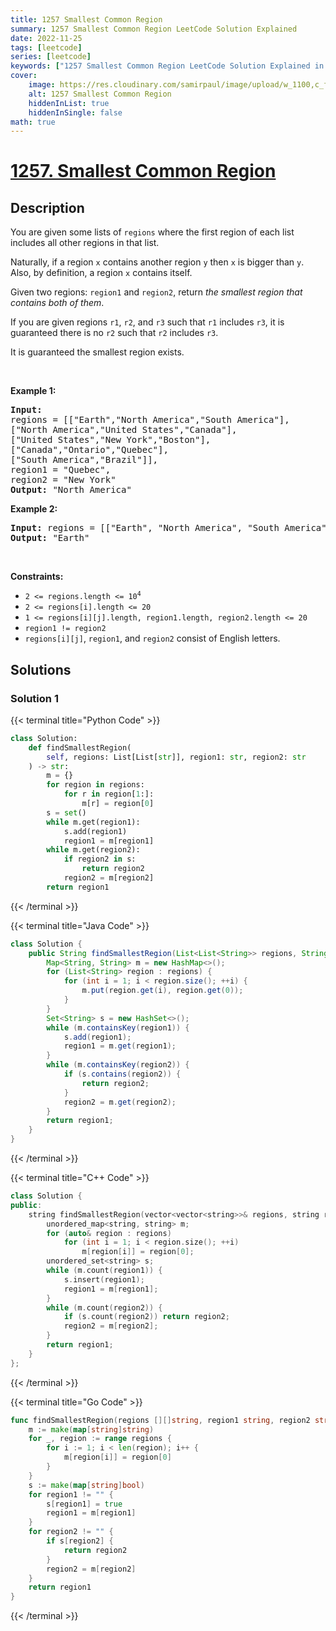 ```yaml
---
title: 1257 Smallest Common Region
summary: 1257 Smallest Common Region LeetCode Solution Explained
date: 2022-11-25
tags: [leetcode]
series: [leetcode]
keywords: ["1257 Smallest Common Region LeetCode Solution Explained in all languages", "1257 Smallest Common Region", "LeetCode", "leetcode solution in Python3 C++ Java Go PHP Ruby Swift TypeScript Rust C# JavaScript C", "GeeksforGeeks", "InterviewBit", "Coding Ninjas", "HackerRank", "HackerEarth", "CodeChef", "TopCoder", "AlgoExpert", "freeCodeCamp", "Codeforces", "GitHub", "AtCoder", "Samir Paul"]
cover:
    image: https://res.cloudinary.com/samirpaul/image/upload/w_1100,c_fit,co_rgb:FFFFFF,l_text:Arial_75_bold:1257 Smallest Common Region - Solution Explained/problem-solving.webp
    alt: 1257 Smallest Common Region
    hiddenInList: true
    hiddenInSingle: false
math: true
---
```



# [1257. Smallest Common Region](https://leetcode.com/problems/smallest-common-region)


## Description

<p>You are given some lists of <code>regions</code> where the first region of each list includes all other regions in that list.</p>

<p>Naturally, if a region <code>x</code> contains another region <code>y</code> then <code>x</code> is bigger than <code>y</code>. Also, by definition, a region <code>x</code> contains itself.</p>

<p>Given two regions: <code>region1</code> and <code>region2</code>, return <em>the smallest region that contains both of them</em>.</p>

<p>If you are given regions <code>r1</code>, <code>r2</code>, and <code>r3</code> such that <code>r1</code> includes <code>r3</code>, it is guaranteed there is no <code>r2</code> such that <code>r2</code> includes <code>r3</code>.</p>

<p>It is guaranteed the smallest region exists.</p>

<p>&nbsp;</p>
<p><strong class="example">Example 1:</strong></p>

<pre>
<strong>Input:
</strong>regions = [[&quot;Earth&quot;,&quot;North America&quot;,&quot;South America&quot;],
[&quot;North America&quot;,&quot;United States&quot;,&quot;Canada&quot;],
[&quot;United States&quot;,&quot;New York&quot;,&quot;Boston&quot;],
[&quot;Canada&quot;,&quot;Ontario&quot;,&quot;Quebec&quot;],
[&quot;South America&quot;,&quot;Brazil&quot;]],
region1 = &quot;Quebec&quot;,
region2 = &quot;New York&quot;
<strong>Output:</strong> &quot;North America&quot;
</pre>

<p><strong class="example">Example 2:</strong></p>

<pre>
<strong>Input:</strong> regions = [[&quot;Earth&quot;, &quot;North America&quot;, &quot;South America&quot;],[&quot;North America&quot;, &quot;United States&quot;, &quot;Canada&quot;],[&quot;United States&quot;, &quot;New York&quot;, &quot;Boston&quot;],[&quot;Canada&quot;, &quot;Ontario&quot;, &quot;Quebec&quot;],[&quot;South America&quot;, &quot;Brazil&quot;]], region1 = &quot;Canada&quot;, region2 = &quot;South America&quot;
<strong>Output:</strong> &quot;Earth&quot;
</pre>

<p>&nbsp;</p>
<p><strong>Constraints:</strong></p>

<ul>
	<li><code>2 &lt;= regions.length &lt;= 10<sup>4</sup></code></li>
	<li><code>2 &lt;= regions[i].length &lt;= 20</code></li>
	<li><code>1 &lt;= regions[i][j].length, region1.length, region2.length &lt;= 20</code></li>
	<li><code>region1 != region2</code></li>
	<li><code>regions[i][j]</code>, <code>region1</code>, and <code>region2</code> consist of English letters.</li>
</ul>

## Solutions

### Solution 1

<!-- tabs:start -->

{{< terminal title="Python Code" >}}
```python
class Solution:
    def findSmallestRegion(
        self, regions: List[List[str]], region1: str, region2: str
    ) -> str:
        m = {}
        for region in regions:
            for r in region[1:]:
                m[r] = region[0]
        s = set()
        while m.get(region1):
            s.add(region1)
            region1 = m[region1]
        while m.get(region2):
            if region2 in s:
                return region2
            region2 = m[region2]
        return region1
```
{{< /terminal >}}

{{< terminal title="Java Code" >}}
```java
class Solution {
    public String findSmallestRegion(List<List<String>> regions, String region1, String region2) {
        Map<String, String> m = new HashMap<>();
        for (List<String> region : regions) {
            for (int i = 1; i < region.size(); ++i) {
                m.put(region.get(i), region.get(0));
            }
        }
        Set<String> s = new HashSet<>();
        while (m.containsKey(region1)) {
            s.add(region1);
            region1 = m.get(region1);
        }
        while (m.containsKey(region2)) {
            if (s.contains(region2)) {
                return region2;
            }
            region2 = m.get(region2);
        }
        return region1;
    }
}
```
{{< /terminal >}}

{{< terminal title="C++ Code" >}}
```cpp
class Solution {
public:
    string findSmallestRegion(vector<vector<string>>& regions, string region1, string region2) {
        unordered_map<string, string> m;
        for (auto& region : regions)
            for (int i = 1; i < region.size(); ++i)
                m[region[i]] = region[0];
        unordered_set<string> s;
        while (m.count(region1)) {
            s.insert(region1);
            region1 = m[region1];
        }
        while (m.count(region2)) {
            if (s.count(region2)) return region2;
            region2 = m[region2];
        }
        return region1;
    }
};
```
{{< /terminal >}}

{{< terminal title="Go Code" >}}
```go
func findSmallestRegion(regions [][]string, region1 string, region2 string) string {
	m := make(map[string]string)
	for _, region := range regions {
		for i := 1; i < len(region); i++ {
			m[region[i]] = region[0]
		}
	}
	s := make(map[string]bool)
	for region1 != "" {
		s[region1] = true
		region1 = m[region1]
	}
	for region2 != "" {
		if s[region2] {
			return region2
		}
		region2 = m[region2]
	}
	return region1
}
```
{{< /terminal >}}

<!-- tabs:end -->

<!-- end -->
